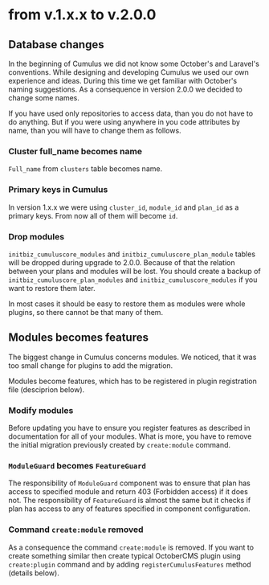 # from v.1.x.x to v.2.0.0

## Database changes
In the beginning of Cumulus we did not know some October's and Laravel's conventions. While designing and developing Cumulus we used our own experience and ideas. During this time we get familiar with October's naming suggestions. As a consequence in version 2.0.0 we decided to change some names.

If you have used only repositories to access data, than you do not have to do anything. But if you were using anywhere in you code attributes by name, than you will have to change them as follows.

### Cluster full_name becomes name
`Full_name` from `clusters` table becomes name.

### Primary keys in Cumulus
In version 1.x.x we were using `cluster_id`, `module_id` and `plan_id` as a primary keys. From now all of them will become `id`.

### Drop modules
`initbiz_cumuluscore_modules` and `initbiz_cumuluscore_plan_module` tables will be dropped during upgrade to 2.0.0. Because of that the relation between your plans and modules will be lost. You should create a backup of `initbiz_cumuluscore_plan_modules` and `initbiz_cumuluscore_modules` if you want to restore them later.

In most cases it should be easy to restore them as modules were whole plugins, so there cannot be that many of them.

## Modules becomes features
The biggest change in Cumulus concerns modules. We noticed, that it was too small change for plugins to add the migration.

Modules become features, which has to be registered in plugin registration file (desciprion below).

### Modify modules
Before updating you have to ensure you register features as described in documentation for all of your modules. What is more, you have to remove the initial migration previously created by `create:module` command.

### `ModuleGuard` becomes `FeatureGuard`
The responsibility of `ModuleGuard` component was to ensure that plan has access to specified module and return 403 (Forbidden access) if it does not. The responsibility of `FeatureGuard` is almost the same but it checks if plan has access to any of features specified in component configuration.

### Command `create:module` removed
As a consequence the command `create:module` is removed. If you want to create something similar then create typical OctoberCMS plugin using `create:plugin` command and by adding `registerCumulusFeatures` method (details below).
